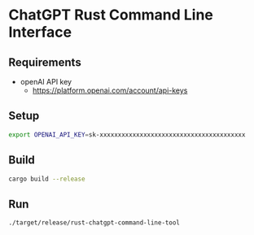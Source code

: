 
# ChatGPT Rust Command Line Interface

## Requirements

- openAI API key
  - <https://platform.openai.com/account/api-keys>

## Setup

```bash
export OPENAI_API_KEY=sk-xxxxxxxxxxxxxxxxxxxxxxxxxxxxxxxxxxxxxxxx
```

## Build

```bash
cargo build --release
```

## Run

```bash
./target/release/rust-chatgpt-command-line-tool
```
